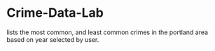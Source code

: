 # Crime-Data-Lab

lists the most common, and least common crimes in the portland area based on year selected by user.
